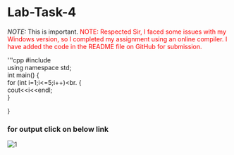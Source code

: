 # Lab-Task-4
*NOTE:* This is important.
<span style="color:red">NOTE: Respected Sir,
I faced some issues with my Windows version, so I completed my assignment using an online compiler.
I have added the code in the README file on GitHub for submission.</span>


'''cpp
#include <iostream><br>
using namespace std;<br>
int main() {<br>
    for (int i=1;i<=5;i++)<br.
    {<br>
        cout<<i<<endl;<br>
    }<br>
    
}<br>

### for output click on below link
![1](https://github.com/user-attachments/assets/ee256819-aa6b-4d90-abce-0d9aaebdcc5e)

